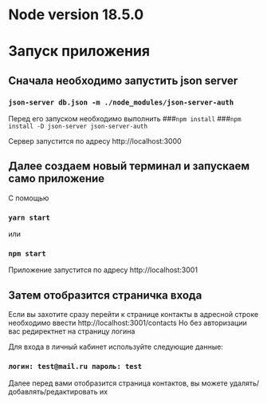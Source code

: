 # Node version 18.5.0

# Запуск приложения

## Сначала необходимо запустить json server

### `json-server db.json -m ./node_modules/json-server-auth`

Перед его запуском необходимо выполнить
###`npm install` 
###`npm install -D json-server json-server-auth`

Сервер запустится по адресу http://localhost:3000

## Далее создаем новый терминал и запускаем само приложение

С помощью 

### `yarn start`

или

### `npm start`

Приложение запустится по адресу http://localhost:3001

## Затем отобразится страничка входа

Если вы захотите сразу перейти к странице контакты в адресной строке необходимо ввести http://localhost:3001/contacts
Но без авторизации вас редиректнет на страницу логина

Для входа в личный кабинет используйте следующие данные:

### `логин: test@mail.ru пароль: test`

Далее перед вами отобразится страница контактов, вы можете удалять/добавлять/редактировать их





